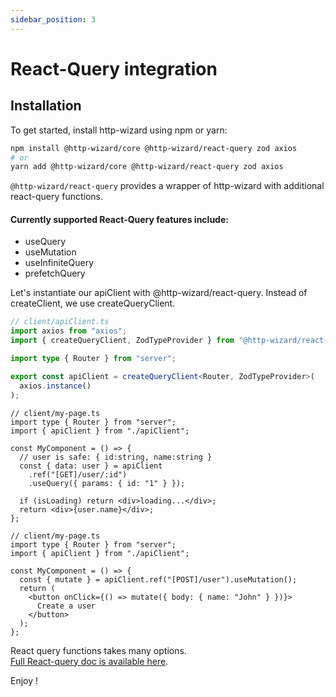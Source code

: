 ```yaml
---
sidebar_position: 3
---
```


# React-Query integration

## Installation

To get started, install http-wizard using npm or yarn:

```bash title="install @http-wizard/react-query"
npm install @http-wizard/core @http-wizard/react-query zod axios
# or
yarn add @http-wizard/core @http-wizard/react-query zod axios
```

`@http-wizard/react-query` provides a wrapper of http-wizard with additional react-query functions.

#### Currently supported React-Query features include:

- useQuery
- useMutation
- useInfiniteQuery
- prefetchQuery

Let's instantiate our apiClient with @http-wizard/react-query. Instead of createClient, we use createQueryClient.

```typescript title="Client instanciation with axios"
// client/apiClient.ts
import axios from "axios";
import { createQueryClient, ZodTypeProvider } from "@http-wizard/react-query";

import type { Router } from "server";

export const apiClient = createQueryClient<Router, ZodTypeProvider>(
  axios.instance()
);
```

```tsx title="apiClient usage with useQuery"
// client/my-page.ts
import type { Router } from "server";
import { apiClient } from "./apiClient";

const MyComponent = () => {
  // user is safe: { id:string, name:string }
  const { data: user } = apiClient
    .ref("[GET]/user/:id")
    .useQuery({ params: { id: "1" } });

  if (isLoading) return <div>loading...</div>;
  return <div>{user.name}</div>;
};
```

```tsx title="apiClient usage with useMutation"
// client/my-page.ts
import type { Router } from "server";
import { apiClient } from "./apiClient";

const MyComponent = () => {
  const { mutate } = apiClient.ref("[POST]/user").useMutation();
  return (
    <button onClick={() => mutate({ body: { name: "John" } })}>
      Create a user
    </button>
  );
};
```

React query functions takes many options.  
[Full React-query doc is available here](https://tanstack.com/query/latest/docs/react/overview).

Enjoy !
